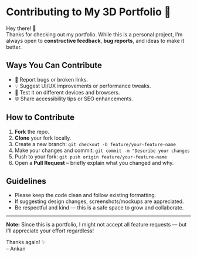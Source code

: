 # Contributing to My 3D Portfolio 🚀

Hey there! 👋  
Thanks for checking out my portfolio. While this is a personal project, I’m always open to **constructive feedback**, **bug reports**, and ideas to make it better.

## Ways You Can Contribute
- 🐞 Report bugs or broken links.
- 💡 Suggest UI/UX improvements or performance tweaks.
- 🧪 Test it on different devices and browsers.
- 🌐 Share accessibility tips or SEO enhancements.

## How to Contribute
1. **Fork** the repo.
2. **Clone** your fork locally.
3. Create a new branch: ```git checkout -b feature/your-feature-name```
4. Make your changes and commit: ```git commit -m "Describe your changes```
5. Push to your fork: ```git push origin feature/your-feature-name```
6. Open a **Pull Request** – briefly explain what you changed and why.

## Guidelines
- Please keep the code clean and follow existing formatting.
- If suggesting design changes, screenshots/mockups are appreciated.
- Be respectful and kind — this is a safe space to grow and collaborate.

---

**Note:** Since this is a portfolio, I might not accept all feature requests — but I’ll appreciate your effort regardless!

Thanks again! ✨  
– Ankan
